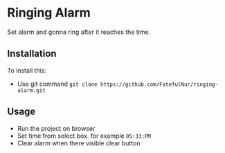 # Ringing Alarm
Set alarm and gonna ring after it reaches the time.

## Installation
To install this:
- Use git command `git clone https://github.com/FatefulNur/ringing-alarm.git`

## Usage
- Run the project on browser
- Set time from select box. for example `05:33:PM` 
- Clear alarm when there visible clear button